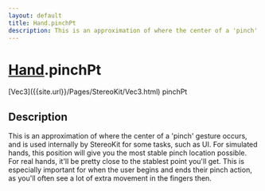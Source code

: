 ```yaml
---
layout: default
title: Hand.pinchPt
description: This is an approximation of where the center of a 'pinch' gesture occurs, and is used internally by StereoKit for some tasks, such as UI. For simulated hands, this position will give you the most stable pinch location possible. For real hands, it'll be pretty close to the stablest point you'll get. This is especially important for when the user begins and ends their pinch action, as you'll often see a lot of extra movement in the fingers then.
---
```

# [Hand]({{site.url}}/Pages/StereoKit/Hand.html).pinchPt

<div class='signature' markdown='1'>
[Vec3]({{site.url}}/Pages/StereoKit/Vec3.html) pinchPt
</div>

## Description
This is an approximation of where the center of a
'pinch' gesture occurs, and is used internally by StereoKit for
some tasks, such as UI. For simulated hands, this position will
give you the most stable pinch location possible. For real hands,
it'll be pretty close to the stablest point you'll get. This is
especially important for when the user begins and ends their
pinch action, as you'll often see a lot of extra movement in the
fingers then.

